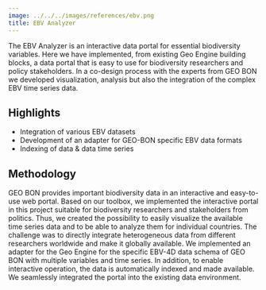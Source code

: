 ```yaml
---
image: ../../../images/references/ebv.png
title: EBV Analyzer
---
```


The EBV Analyzer is an interactive data portal for essential biodiversity variables. Here we have implemented, from existing Geo Engine building blocks, a data portal that is easy to use for biodiversity researchers and policy stakeholders. In a co-design process with the experts from GEO BON we developed visualization, analysis but also the integration of the complex EBV time series data.

## Highlights

- Integration of various EBV datasets
- Development of an adapter for GEO-BON specific EBV data formats
- Indexing of data & data time series

## Methodology

GEO BON provides important biodiversity data in an interactive and easy-to-use web portal. Based on our toolbox, we implemented the interactive portal in this project suitable for biodiversity researchers and stakeholders from politics. Thus, we created the possibility to easily visualize the available time series data and to be able to analyze them for individual countries. The challenge was to directly integrate heterogeneous data from different researchers worldwide and make it globally available. We implemented an adapter for the Geo Engine for the specific EBV-4D data schema of GEO BON with multiple variables and time series. In addition, to enable interactive operation, the data is automatically indexed and made available. We seamlessly integrated the portal into the existing data environment.
